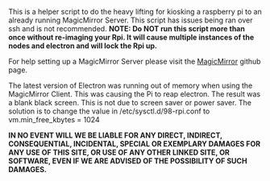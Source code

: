 This is a helper script to do the heavy lifting for kiosking a raspberry pi to an already running MagicMirror Server.
This script has issues being ran over ssh and is not recommended.
<b>NOTE: Do NOT run this script more than once without re-imaging your Rpi.  It will cause multiple instances of the nodes and electron and will lock the Rpi up.</b>

For help setting up a MagicMirror Server please visit the <a href="https://github.com/MichMich/MagicMirror">MagicMirror</a> github page.

The latest version of Electron was running out of memory when using the MagicMirror Client.  This was causing the Pi to reap electron.  The result was a blank black screen.  This is not due to screen saver or power saver.  The solution is to change the value in /etc/sysctl.d/98-rpi.conf to  vm.min_free_kbytes = 1024 

<p id=disclaim><b>IN NO EVENT WILL WE BE LIABLE FOR ANY DIRECT, INDIRECT, CONSEQUENTIAL, INCIDENTAL, SPECIAL OR EXEMPLARY DAMAGES FOR ANY USE OF THIS SITE, OR USE OF ANY OTHER LINKED SITE, OR SOFTWARE, EVEN IF WE ARE ADVISED OF THE POSSIBILITY OF SUCH DAMAGES.</b></br></br></p>
